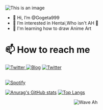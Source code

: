 ![This is an image](https://i.ibb.co/NpbWxVn/FGO-Ishtar.jpg)

- 👋 Hi, I’m @Gogeta999 
- 👀 I’m interested in Hentai,Who isn't AH 🧐
- 🌱 I'm learning how to draw Anime Art


# 📫 How to reach me 

<p>
<a href="https://twitter.com/666ash999" target="_blank"><img alt="Twitter" src="https://i.ibb.co/rtR9cNr/Gmail-Icon-2013-2020-svg.png" /> </a>  
<a href="https://ash999.xyz" target="_blank"><img alt="Blog" src="https://ash999.xyz/Ash999.svg" /></a> 
<a href="https://twitter.com/666ash999" target="_blank"><img alt="Twitter" src="https://i.ibb.co/KyRSFnG/1515750.png" /> </a>
</p>

&nbsp; <br> 
[![Spotify](https://gogeta999-spotify.vercel.app/api/spotify?background_color=0d1117&border_color=ffffff)](https://open.spotify.com/user/c6nj6pof99aq9ec1qrhm2bxrm)


[![Anurag's GitHub stats](https://github-readme-stats.vercel.app/api?username=gogeta999&theme=synthwave)](https://github.com/anuraghazra/github-readme-stats)
[![Top Langs](https://github-readme-stats.vercel.app/api/top-langs/?username=gogeta999&layout=compact)](https://github.com/anuraghazra/github-readme-stats)


<p align="center">
        <img src="https://raw.githubusercontent.com/bornmay/bornmay/Update/svg/Bottom.svg" alt="Wave Ah" />
</p>
<!---
Gogeta999/Gogeta999 is a ✨ special ✨ repository because its `README.md` (this file) appears on your GitHub profile.
You can click the Preview link to take a look at your changes.
--->
